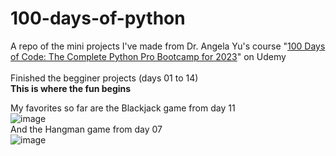 # 100-days-of-python
A repo of the mini projects I've made from Dr. Angela Yu's course "[100 Days of Code: The Complete Python Pro Bootcamp for 2023](https://www.udemy.com/course/100-days-of-code/)" on Udemy <br>
<br>
Finished the begginer projects (days 01 to 14)<br>
**This is where the fun begins**<br>

My favorites so far are the Blackjack game from day 11<br>
![image](https://github.com/Kitobal/100-days-of-python/assets/114311709/f5268a90-c953-4812-b55a-c6a1fe2e4722) <br>
And the Hangman game from day 07<br>
![image](https://github.com/Kitobal/100-days-of-python/assets/114311709/e674c21e-5c2f-4aca-b14f-17723c9abd8b)<br>


